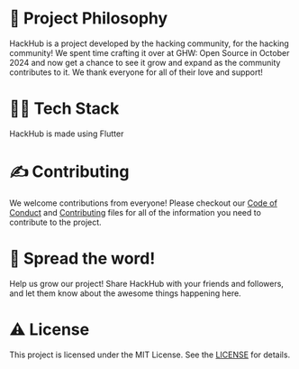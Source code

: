 # 🧐 Project Philosophy

HackHub is a project developed by the hacking community, for the hacking community! We spent time crafting it over at GHW: Open Source in October 2024 and now get a chance to see it grow and expand as the community contributes to it. We thank everyone for all of their love and support!

# 👨‍💻 Tech Stack

HackHub is made using Flutter

# ✍️ Contributing

We welcome contributions from everyone! Please checkout our [Code of Conduct](https://github.com/KarolinaGroszewska/HackHub?tab=coc-ov-file) and [Contributing](https://github.com/KarolinaGroszewska/HackHub/blob/main/.github/CONTRIBUTING.md) files for all of the information you need to contribute to the project. 

# 🌟 Spread the word!

Help us grow our project! Share HackHub with your friends and followers, and let them know about the awesome things happening here.

# ⚠️ License

This project is licensed under the MIT License. See the [LICENSE](https://github.com/KarolinaGroszewska/HackHub?tab=MIT-1-ov-file) for details.

